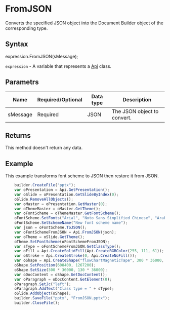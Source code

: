 # FromJSON

Converts the specified JSON object into the Document Builder object of the corresponding type.

## Syntax

expression.FromJSON(sMessage);

`expression` - A variable that represents a [Api](../Api.md) class.

## Parametrs

| **Name** | **Required/Optional** | **Data type** | **Description** |
| ------------- | ------------- | ------------- | ------------- |
| sMessage | Required | JSON | The JSON object to convert. |

## Returns

This method doesn't return any data.

## Example

This example transforms font scheme to JSON then restore it from JSON.

```javascript
	builder.CreateFile("pptx");
	var oPresentation = Api.GetPresentation();
	var oSlide = oPresentation.GetSlideByIndex(0);
	oSlide.RemoveAllObjects();
	var oMaster = oPresentation.GetMaster(0);
	var oThemeMaster = oMaster.GetTheme();
	var oFontScheme = oThemeMaster.GetFontScheme();
	oFontScheme.SetFonts("Arial", "Noto Sans Simplified Chinese", "Arabic", "Times New Roman", "Noto Serif Simplified Chinese", "Arabic", "New font scheme");
	oFontScheme.SetSchemeName("New font scheme name");
	var json = oFontScheme.ToJSON();
	var oFontSchemeFromJSON = Api.FromJSON(json);
	var oTheme = oSlide.GetTheme();
	oTheme.SetFontScheme(oFontSchemeFromJSON);
	var sType = oFontSchemeFromJSON.GetClassType();
	var oFill = Api.CreateSolidFill(Api.CreateRGBColor(255, 111, 61));
	var oStroke = Api.CreateStroke(0, Api.CreateNoFill());
	var oShape = Api.CreateShape("flowChartMagneticTape", 300 * 36000, 130 * 36000, oFill, oStroke);
	oShape.SetPosition(608400, 1267200);
	oShape.SetSize(300 * 36000, 130 * 36000);
	var oDocContent = oShape.GetDocContent();
	var oParagraph = oDocContent.GetElement(0);
	oParagraph.SetJc("left");
	oParagraph.AddText("Class type = " + sType);
	oSlide.AddObject(oShape);
	builder.SaveFile("pptx", "FromJSON.pptx");
	builder.CloseFile();
```